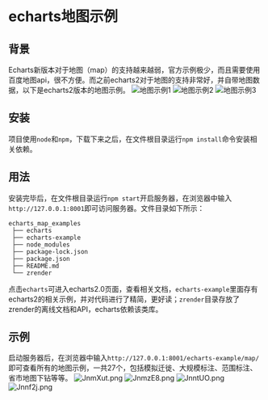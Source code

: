 # echarts地图示例

## 背景

Echarts新版本对于地图（map）的支持越来越弱，官方示例极少，而且需要使用百度地图api，很不方便。而之前echarts2对于地图的支持非常好，并自带地图数据，以下是echarts2版本的地图示例。
![地图示例1](https://s1.ax1x.com/2020/04/18/JnF9VH.png)
![地图示例2](https://s1.ax1x.com/2020/04/18/JnFPIA.png)
![地图示例3](https://s1.ax1x.com/2020/04/18/JnFARP.png)

## 安装

项目使用`node`和`npm`，下载下来之后，在文件根目录运行`npm install`命令安装相关依赖。

## 用法

安装完毕后，在文件根目录运行`npm start`开启服务器，在浏览器中输入`http://127.0.0.1:8001`即可访问服务器。文件目录如下所示：

```batch
echarts_map_examples
 ├── echarts
 ├── echarts-example
 ├── node_modules
 ├── package-lock.json
 ├── package.json
 ├── README.md
 └── zrender
```

点击`echarts`可进入echarts2.0页面，查看相关文档，`echarts-example`里面存有echarts2的相关示例，并对代码进行了精简，更好读；`zrender`目录存放了zrender的离线文档和API，echarts依赖该类库。

## 示例

启动服务器后，在浏览器中输入`http://127.0.0.1:8001/echarts-example/map/`即可查看所有的地图示例，一共27个，包括模拟迁徙、大规模标注、范围标注、省市地图下钻等等。
![JnmXut.png](https://s1.ax1x.com/2020/04/18/JnmXut.png)
![JnmzE8.png](https://s1.ax1x.com/2020/04/18/JnmzE8.png)
![JnntUO.png](https://s1.ax1x.com/2020/04/18/JnntUO.png)
![Jnnf2j.png](https://s1.ax1x.com/2020/04/18/Jnnf2j.png)
